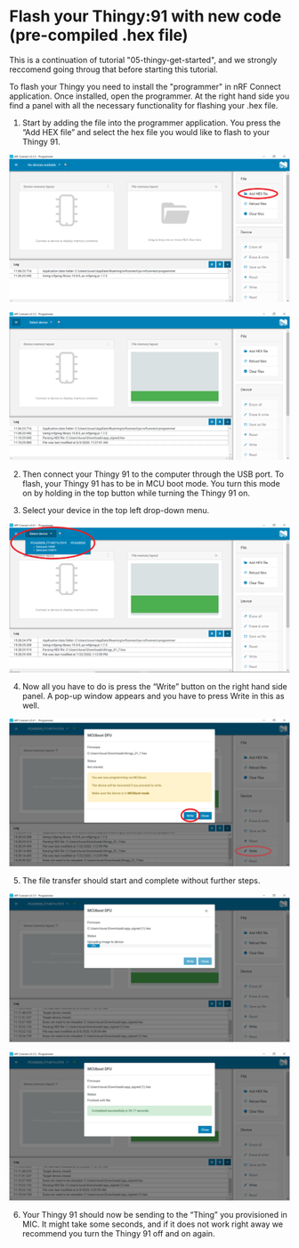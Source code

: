 # Flash your Thingy:91 with new code (pre-compiled .hex file)

This is a continuation of tutorial "05-thingy-get-started", and we strongly reccomend going throug that before starting this tutorial. 

To flash your Thingy you need to install the "programmer" in nRF Connect application. 
Once installed, open the programmer. At the right hand side you find a panel with all the necessary functionality for flashing your .hex file.

1. Start by adding the file into the programmer application. You press the “Add HEX file” and select the hex file you would like to flash to your Thingy 91.


![](https://github.com/TelenorStartIoT/tutorials/blob/master/06-thingy-flash/assets/2.1-add-hex.png)


![](https://github.com/TelenorStartIoT/tutorials/blob/master/06-thingy-flash/assets/2.2-hex-uploaded.PNG)


2. Then connect your Thingy 91 to the computer through the USB port. To flash, your
Thingy 91 has to be in MCU boot mode. You turn this mode on by holding in the top
button while turning the Thingy 91 on.

3.  Select your device in the top left drop-down menu.


![](https://github.com/TelenorStartIoT/tutorials/blob/master/06-thingy-flash/assets/2.3-choose-device.PNG)


4. Now all you have to do is press the “Write” button on the right hand side panel. A
pop-up window appears and you have to press Write in this as well.


![](https://github.com/TelenorStartIoT/tutorials/blob/master/06-thingy-flash/assets/2.4-write-file.PNG)


5. The file transfer should start and complete without further steps.


![](https://github.com/TelenorStartIoT/tutorials/blob/master/06-thingy-flash/assets/2.5-writing.PNG)

![](https://github.com/TelenorStartIoT/tutorials/blob/master/06-thingy-flash/assets/2.6-download-complete.PNG)


6. Your Thingy 91 should now be sending to the “Thing” you provisioned in MIC. It might take some seconds, and if it does not work right away we recommend you turn the Thingy 91 off and on again.

